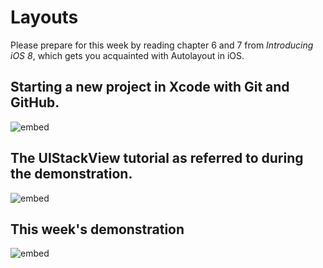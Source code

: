 # Layouts

Please prepare for this week by reading chapter 6 and 7 from *Introducing iOS 8*, which gets you acquainted with Autolayout in iOS.

## Starting a new project in Xcode with Git and GitHub.

![embed](https://player.vimeo.com/video/161756276)

##  The UIStackView tutorial as referred to during the demonstration.

![embed](https://www.youtube.com/embed/O0llR7sfrkc)

## This week's demonstration

![embed](https://player.vimeo.com/video/154638783)
